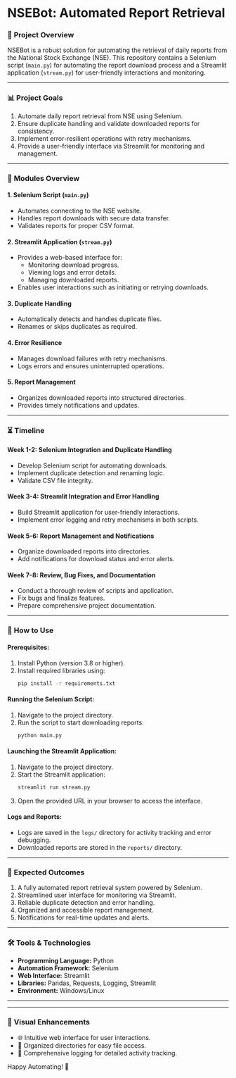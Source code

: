 # NSEBot: Automated Report Retrieval

### 🌟 **Project Overview**
NSEBot is a robust solution for automating the retrieval of daily reports from the National Stock Exchange (NSE). This repository contains a Selenium script (`main.py`) for automating the report download process and a Streamlit application (`stream.py`) for user-friendly interactions and monitoring.

---

### 📊 **Project Goals**
1. Automate daily report retrieval from NSE using Selenium.
2. Ensure duplicate handling and validate downloaded reports for consistency.
3. Implement error-resilient operations with retry mechanisms.
4. Provide a user-friendly interface via Streamlit for monitoring and management.

---

### 🔧 **Modules Overview**

#### 1. **Selenium Script (`main.py`)**
- Automates connecting to the NSE website.
- Handles report downloads with secure data transfer.
- Validates reports for proper CSV format.

#### 2. **Streamlit Application (`stream.py`)**
- Provides a web-based interface for:
  - Monitoring download progress.
  - Viewing logs and error details.
  - Managing downloaded reports.
- Enables user interactions such as initiating or retrying downloads.

#### 3. **Duplicate Handling**
- Automatically detects and handles duplicate files.
- Renames or skips duplicates as required.

#### 4. **Error Resilience**
- Manages download failures with retry mechanisms.
- Logs errors and ensures uninterrupted operations.

#### 5. **Report Management**
- Organizes downloaded reports into structured directories.
- Provides timely notifications and updates.

---

### ⏳ **Timeline**

#### **Week 1-2: Selenium Integration and Duplicate Handling**
- Develop Selenium script for automating downloads.
- Implement duplicate detection and renaming logic.
- Validate CSV file integrity.

#### **Week 3-4: Streamlit Integration and Error Handling**
- Build Streamlit application for user-friendly interactions.
- Implement error logging and retry mechanisms in both scripts.

#### **Week 5-6: Report Management and Notifications**
- Organize downloaded reports into directories.
- Add notifications for download status and error alerts.

#### **Week 7-8: Review, Bug Fixes, and Documentation**
- Conduct a thorough review of scripts and application.
- Fix bugs and finalize features.
- Prepare comprehensive project documentation.

---

### 🎯 **How to Use**

#### Prerequisites:
1. Install Python (version 3.8 or higher).
2. Install required libraries using:
   ```bash
   pip install -r requirements.txt
   ```

#### Running the Selenium Script:
1. Navigate to the project directory.
2. Run the script to start downloading reports:
   ```bash
   python main.py
   ```

#### Launching the Streamlit Application:
1. Navigate to the project directory.
2. Start the Streamlit application:
   ```bash
   streamlit run stream.py
   ```
3. Open the provided URL in your browser to access the interface.

#### Logs and Reports:
- Logs are saved in the `logs/` directory for activity tracking and error debugging.
- Downloaded reports are stored in the `reports/` directory.

---

### 🚀 **Expected Outcomes**
1. A fully automated report retrieval system powered by Selenium.
2. Streamlined user interface for monitoring via Streamlit.
3. Reliable duplicate detection and error handling.
4. Organized and accessible report management.
5. Notifications for real-time updates and alerts.

---

### 🛠️ **Tools & Technologies**
- **Programming Language:** Python
- **Automation Framework:** Selenium
- **Web Interface:** Streamlit
- **Libraries:** Pandas, Requests, Logging, Streamlit
- **Environment:** Windows/Linux

---


---

### 🎨 **Visual Enhancements**
- 🌐 Intuitive web interface for user interactions.
- 📂 Organized directories for easy file access.
- 📝 Comprehensive logging for detailed activity tracking.

Happy Automating! 🚀

